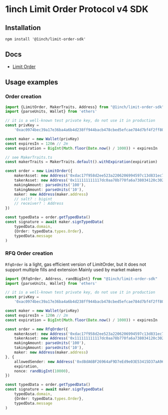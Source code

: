 # 1inch Limit Order Protocol v4 SDK

## Installation

```shell
npm install '@1inch/limit-order-sdk'
```

## Docs
- [Limit Order](./src/limit-order/README.md)

## Usage examples

### Order creation

```typescript
import {LimitOrder, MakerTraits, Address} from "@1inch/limit-order-sdk"
import {parseUnits, Wallet} from 'ethers'

// it is a well-known test private key, do not use it in production
const privKey =
    '0xac0974bec39a17e36ba4a6b4d238ff944bacb478cbed5efcae784d7bf4f2ff80'

const maker = new Wallet(privKey)
const expiresIn = 120n // 2m
const expiration = BigInt(Math.floor(Date.now() / 1000)) + expiresIn

// see MakerTraits.ts
const makerTraits = MakerTraits.default().withExpiration(expiration)

const order = new LimitOrder({
    makerAsset: new Address('0xdac17f958d2ee523a2206206994597c13d831ec7'),
    takerAsset: new Address('0x111111111117dc0aa78b770fa6a738034120c302'),
    makingAmount: parseUnits('100'),
    takingAmount: parseUnits('10'),
    maker: new Address(maker.address)
    // salt? : bigint
    // receiver? : Address
})

const typedData = order.getTypedData()
const signature = await maker.signTypedData(
    typedData.domain,
    {Order: typedData.types.Order},
    typedData.message
)
```


### RFQ Order creation

`RfqOrder` is a light, gas efficient version of LimitOrder, but it does not support multiple fills and extension
Mainly used by market makers

```typescript
import {RfqOrder, Address, randBigInt} from "@1inch/limit-order-sdk"
import {parseUnits, Wallet} from 'ethers'

// it is a well-known test private key, do not use it in production
const privKey =
    '0xac0974bec39a17e36ba4a6b4d238ff944bacb478cbed5efcae784d7bf4f2ff80'

const maker = new Wallet(privKey)
const expiresIn = 120n // 2m
const expiration = BigInt(Math.floor(Date.now() / 1000)) + expiresIn

const order = new RfqOrder({
    makerAsset: new Address('0xdac17f958d2ee523a2206206994597c13d831ec7'),
    takerAsset: new Address('0x111111111117dc0aa78b770fa6a738034120c302'),
    makingAmount: parseUnits('100'),
    takingAmount: parseUnits('10'),
    maker: new Address(maker.address)
}, {
    allowedSender: new Address('0xd8dA6BF26964aF9D7eEd9e03E53415D37aA96045'),
    expiration,
    nonce: randBigInt(10000),
})

const typedData = order.getTypedData()
const signature = await maker.signTypedData(
    typedData.domain,
    {Order: typedData.types.Order},
    typedData.message
)
```
